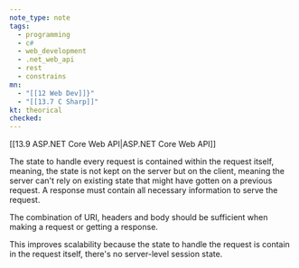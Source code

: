 ```yaml
---
note_type: note
tags:
  - programming
  - c#
  - web_development
  - .net_web_api
  - rest
  - constrains
mn:
  - "[[12 Web Dev]]}"
  - "[[13.7 C Sharp]]"
kt: theorical
checked:
---
```

[[13.9 ASP.NET Core Web API|ASP.NET Core Web API]]

The state to handle every request is contained within the request itself, meaning, the state is not kept on the server but on the client, meaning the server can't rely on existing state that might have gotten on a previous request. A response must contain all necessary information to serve the request.

The combination of URI, headers and body should be sufficient when making a request or getting a response. 

This improves scalability because the state to handle the request is contain in the request itself, there's no server-level session state. 